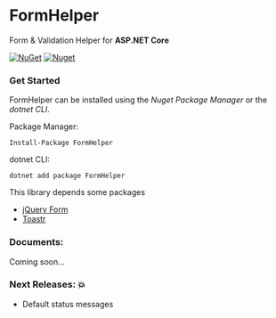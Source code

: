 # FormHelper
Form &amp; Validation Helper for **ASP.NET Core**

[![NuGet](https://img.shields.io/nuget/v/FormHelper.svg)](https://nuget.org/packages/FormHelper) [![Nuget](https://img.shields.io/nuget/dt/FormHelper.svg)](https://nuget.org/packages/FormHelper)


### Get Started

FormHelper can be installed using the *Nuget Package Manager* or the *dotnet CLI*.

Package Manager:
```
Install-Package FormHelper
```

dotnet CLI:
```
dotnet add package FormHelper
```

This library depends some packages
- [jQuery Form](https://github.com/jquery-form/form)
- [Toastr](https://github.com/CodeSeven/toastr)

### Documents:
Coming soon...

### Next Releases: :boom:
- Default status messages
